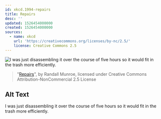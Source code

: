 ```yaml
---
id: xkcd.1994-repairs
title: Repairs
desc: ''
updated: 1526454000000
created: 1526454000000
sources:
  - name: xkcd
    url: 'https://creativecommons.org/licenses/by-nc/2.5/'
    license: Creative Commons 2.5
---
```

![I was just disassembling it over the course of five hours so it would fit in the trash more efficiently.](https://imgs.xkcd.com/comics/repairs.png)
> "[Repairs](https://xkcd.com/1994/)", by Randall Munroe, licensed under Creative Commons Attribution-NonCommercial 2.5 License

## Alt Text
I was just disassembling it over the course of five hours so it would fit in the trash more efficiently.

